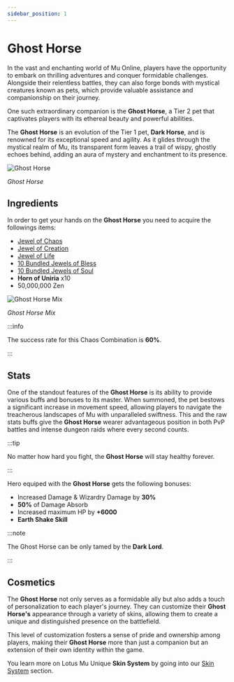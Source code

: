 ```yaml
---
sidebar_position: 1
---
```


# Ghost Horse

In the vast and enchanting world of Mu Online, players have the opportunity to embark on thrilling adventures and conquer formidable challenges. Alongside their relentless battles, they can also forge bonds with mystical creatures known as pets, which provide valuable assistance and companionship on their journey.

One such extraordinary companion is the **Ghost Horse**, a Tier 2 pet that captivates players with its ethereal beauty and powerful abilities.

The **Ghost Horse** is an evolution of the Tier 1 pet, **Dark Horse**, and is renowned for its exceptional speed and agility. As it glides through the mystical realm of Mu, its transparent form leaves a trail of wispy, ghostly echoes behind, adding an aura of mystery and enchantment to its presence.

![Ghost Horse](/img/items/pets/ghost-horse.png)

_Ghost Horse_

## Ingredients

In order to get your hands on the **Ghost Horse** you need to acquire the followings items:

- [Jewel of Chaos](/items/jewels/regular-jewels/jewel-of-chaos)
- [Jewel of Creation](/items/jewels/regular-jewels/jewel-of-creation)
- [Jewel of Life](/items/jewels/regular-jewels/jewel-of-life)
- [10 Bundled Jewels of Bless](/items/jewels/regular-jewels/jewel-of-bless)
- [10 Bundled Jewels of Soul](/items/jewels/regular-jewels/jewel-of-soul)
- **Horn of Uniria** x10
- 50,000,000 Zen

![Ghost Horse Mix](/img/crafting/ghost-horse-mix.png)

_Ghost Horse Mix_

:::info

The success rate for this Chaos Combination is **60%**.

:::

## Stats

One of the standout features of the **Ghost Horse** is its ability to provide various buffs and bonuses to its master. When summoned, the pet bestows a significant increase in movement speed, allowing players to navigate the treacherous landscapes of Mu with unparalleled swiftness. This and the raw stats buffs give the **Ghost Horse** wearer advantageous position in both PvP battles and intense dungeon raids where every second counts.

:::tip

No matter how hard you fight, the **Ghost Horse** will stay healthy forever.

:::

Hero equiped with the **Ghost Horse** gets the following bonuses:

- Increased Damage & Wizardry Damage by **30%**
- **50%** of Damage Absorb
- Increased maximum HP by **+6000**
- **Earth Shake Skill**

:::note

The Ghost Horse can be only tamed by the **Dark Lord**.

:::

## Cosmetics

The **Ghost Horse** not only serves as a formidable ally but also adds a touch of personalization to each player's journey. They can customize their **Ghost Horse's** appearance through a variety of skins, allowing them to create a unique and distinguished presence on the battlefield.

This level of customization fosters a sense of pride and ownership among players, making their **Ghost Horse** more than just a companion but an extension of their own identity within the game.

You learn more on Lotus Mu Unique **Skin System** by going into our [Skin System](/category/skin-system) section.
